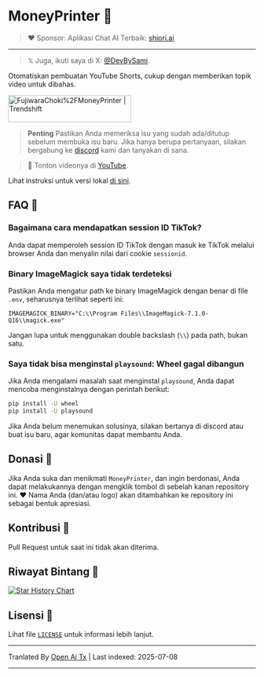 # MoneyPrinter 💸

> ♥︎ Sponsor: Aplikasi Chat AI Terbaik: [shiori.ai](https://www.shiori.ai)
---

> 𝕏 Juga, ikuti saya di X: [@DevBySami](https://x.com/DevBySami).

Otomatiskan pembuatan YouTube Shorts, cukup dengan memberikan topik video untuk dibahas.

<a href="https://trendshift.io/repositories/7545" target="_blank"><img src="https://trendshift.io/api/badge/repositories/7545" alt="FujiwaraChoki%2FMoneyPrinter | Trendshift" style="width: 250px; height: 55px;" width="250" height="55"/></a>

> **Penting** Pastikan Anda memeriksa isu yang sudah ada/ditutup sebelum membuka isu baru. Jika hanya berupa pertanyaan, silakan bergabung ke [discord](https://dsc.gg/fuji-community) kami dan tanyakan di sana.

> **🎥** Tonton videonya di [YouTube](https://youtu.be/mkZsaDA2JnA?si=pNne3MnluRVkWQbE).

Lihat instruksi untuk versi lokal [di sini](https://raw.githubusercontent.com/FujiwaraChoki/MoneyPrinter/main/Local.md).

## FAQ 🤔

### Bagaimana cara mendapatkan session ID TikTok?

Anda dapat memperoleh session ID TikTok dengan masuk ke TikTok melalui browser Anda dan menyalin nilai dari cookie `sessionid`.

### Binary ImageMagick saya tidak terdeteksi

Pastikan Anda mengatur path ke binary ImageMagick dengan benar di file `.env`, seharusnya terlihat seperti ini:

```env
IMAGEMAGICK_BINARY="C:\\Program Files\\ImageMagick-7.1.0-Q16\\magick.exe"
```

Jangan lupa untuk menggunakan double backslash (`\\`) pada path, bukan satu.

### Saya tidak bisa menginstal `playsound`: Wheel gagal dibangun

Jika Anda mengalami masalah saat menginstal `playsound`, Anda dapat mencoba menginstalnya dengan perintah berikut:

```bash
pip install -U wheel
pip install -U playsound
```

Jika Anda belum menemukan solusinya, silakan bertanya di discord atau buat isu baru, agar komunitas dapat membantu Anda.

## Donasi 🎁

Jika Anda suka dan menikmati `MoneyPrinter`, dan ingin berdonasi, Anda dapat melakukannya dengan mengklik tombol di sebelah kanan repository ini. ❤️
Nama Anda (dan/atau logo) akan ditambahkan ke repository ini sebagai bentuk apresiasi.

## Kontribusi 🤝

Pull Request untuk saat ini tidak akan diterima.

## Riwayat Bintang 🌟

[![Star History Chart](https://api.star-history.com/svg?repos=FujiwaraChoki/MoneyPrinter&type=Date)](https://star-history.com/#FujiwaraChoki/MoneyPrinter&Date)

## Lisensi 📝

Lihat file [`LICENSE`](LICENSE) untuk informasi lebih lanjut.

---

Tranlated By [Open Ai Tx](https://github.com/OpenAiTx/OpenAiTx) | Last indexed: 2025-07-08

---